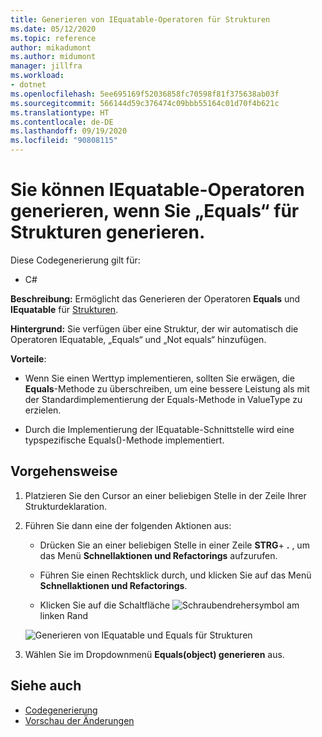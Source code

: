 ```yaml
---
title: Generieren von IEquatable-Operatoren für Strukturen
ms.date: 05/12/2020
ms.topic: reference
author: mikadumont
ms.author: midumont
manager: jillfra
ms.workload:
- dotnet
ms.openlocfilehash: 5ee695169f52036858fc70598f81f375638ab03f
ms.sourcegitcommit: 566144d59c376474c09bbb55164c01d70f4b621c
ms.translationtype: HT
ms.contentlocale: de-DE
ms.lasthandoff: 09/19/2020
ms.locfileid: "90808115"
---
```

# <a name="generate-iequatable-operators-when-generating-equals-for-structs"></a>Sie können IEquatable-Operatoren generieren, wenn Sie „Equals“ für Strukturen generieren.

Diese Codegenerierung gilt für:

- C#

**Beschreibung:** Ermöglicht das Generieren der Operatoren **Equals** und **IEquatable** für [Strukturen](/dotnet/csharp/language-reference/builtin-types/struct).

**Hintergrund:** Sie verfügen über eine Struktur, der wir automatisch die Operatoren IEquatable, „Equals“ und „Not equals“ hinzufügen.

**Vorteile**:

- Wenn Sie einen Werttyp implementieren, sollten Sie erwägen, die **Equals**-Methode zu überschreiben, um eine bessere Leistung als mit der Standardimplementierung der Equals-Methode in ValueType zu erzielen.

- Durch die Implementierung der IEquatable-Schnittstelle wird eine typspezifische Equals()-Methode implementiert.

## <a name="how-to"></a>Vorgehensweise

1. Platzieren Sie den Cursor an einer beliebigen Stelle in der Zeile Ihrer Strukturdeklaration.

2. Führen Sie dann eine der folgenden Aktionen aus:

   - Drücken Sie an einer beliebigen Stelle in einer Zeile **STRG**+ **.** , um das Menü **Schnellaktionen und Refactorings** aufzurufen.

   - Führen Sie einen Rechtsklick durch, und klicken Sie auf das Menü **Schnellaktionen und Refactorings**.

   - Klicken Sie auf die Schaltfläche ![Schraubendrehersymbol](../media/screwdriver-icon.png) am linken Rand

   ![Generieren von IEquatable und Equals für Strukturen](media/generate-equals-structs.png)

3. Wählen Sie im Dropdownmenü **Equals(object) generieren** aus.

## <a name="see-also"></a>Siehe auch

- [Codegenerierung](../code-generation-in-visual-studio.md)
- [Vorschau der Änderungen](../../ide/preview-changes.md)